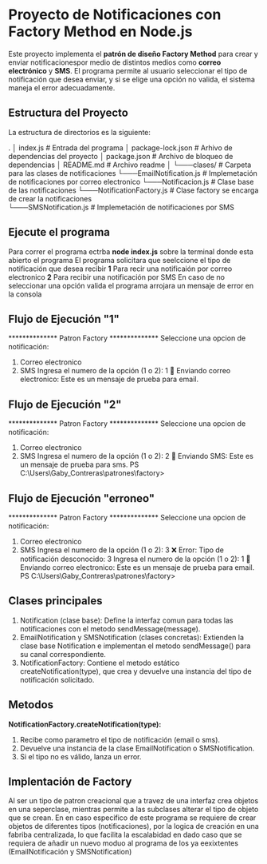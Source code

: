 # Proyecto de Notificaciones con Factory Method en Node.js
Este proyecto implementa el **patrón de diseño Factory Method** para crear y enviar notificacionespor medio de distintos medios como **correo electrónico** y **SMS**. El programa permite al usuario seleccionar el tipo de notificación que desea enviar, y si se elige una opción no valida, el sistema maneja el error adecuadamente.

## Estructura del Proyecto
La estructura de directorios es la siguiente:

.
│   index.js                    # Entrada del programa
│   package-lock.json           # Arhivo de dependencias del proyecto
│   package.json                # Archivo de bloqueo de dependencias
│   README.md                   # Archivo readme
│
└───clases/                     # Carpeta para las clases de notificaciones
    └───EmailNotification.js    # Implemetación de notificaciones por correo electronico
    └───Notificacion.js         # Clase base de las notificaciones
    └───NotificationFactory.js  # Clase factory se encarga de crear la notificaciones     
    └───SMSNotification.js      # Implemetación de notificaciones por SMS

## Ejecute el programa 
Para correr el programa ectrba **node index.js** sobre la terminal donde esta abierto el programa
El programa solicitara que seelccione el tipo de notificación que desea recibir 
    **1** Para recir una notificaión por correo electronico
    **2** Para recibir una notificación por SMS
En caso de no seleccionar una opción valida el programa arrojara un mensaje de error en la consola

## Flujo de Ejecución "1"
************** Patron Factory **************
Seleccione una opcion de notificación:
1. Correo electronico
2. SMS
Ingresa el numero de la opción (1 o 2): 1
📧 Enviando correo electronico: Este es un mensaje de prueba para email.

## Flujo de Ejecución "2"
************** Patron Factory **************
Seleccione una opcion de notificación:
1. Correo electronico
2. SMS
Ingresa el numero de la opción (1 o 2): 2
📱 Enviando SMS: Este es un mensaje de prueba para sms.
PS C:\Users\Gaby_Contreras\patrones\factory>

## Flujo de Ejecución "erroneo"
************** Patron Factory **************
Seleccione una opcion de notificación:
1. Correo electronico
2. SMS
Ingresa el numero de la opción (1 o 2): 3
❌ Error: Tipo de notificación desconocido: 3
Ingresa el numero de la opción (1 o 2): 1
📧 Enviando correo electronico: Este es un mensaje de prueba para email.
PS C:\Users\Gaby_Contreras\patrones\factory>

## Clases principales
1. Notification (clase base): Define la interfaz comun para todas las notificaciones con el metodo sendMessage(message).
2. EmailNotification y SMSNotification (clases concretas): Extienden la clase base Notification e implementan el metodo sendMessage() para su canal correspondiente.
4. NotificationFactory: Contiene el metodo estático createNotification(type), que crea y devuelve una instancia del tipo de notificación solicitado.

## Metodos
**NotificationFactory.createNotification(type):**
1. Recibe como parametro el tipo de notificación (email o sms).
2. Devuelve una instancia de la clase EmailNotification o SMSNotification.
3. Si el tipo no es válido, lanza un error.

## Implentación de Factory
Al ser un tipo de patron creacional que a travez de una interfaz crea objetos en una seperclase, mientras permite a las subclases alterar el tipo de objeto que se crean.
En en caso especifico de este programa se requiere de crear objetos de diferentes tipos (notificaciones), por la logica de creación en una fabriba centralizada, lo que facilita la escalabidad en dado caso que se requiera de añadir un nuevo moduo al programa de los ya eexixtentes (EmailNotificación y SMSNotification) 
